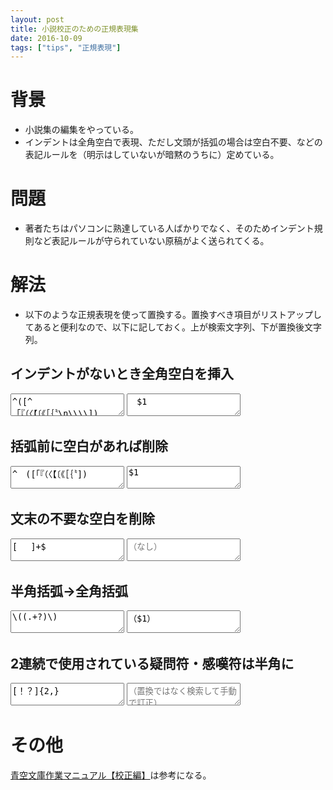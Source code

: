 ```yaml
---
layout: post
title: 小説校正のための正規表現集
date: 2016-10-09
tags: ["tips", "正規表現"]
---
```


# 背景
* 小説集の編集をやっている。
* インデントは全角空白で表現、ただし文頭が括弧の場合は空白不要、などの表記ルールを（明示はしていないが暗黙のうちに）定めている。


# 問題
* 著者たちはパソコンに熟達している人ばかりでなく、そのためインデント規則など表記ルールが守られていない原稿がよく送られてくる。


# 解法
* 以下のような正規表現を使って置換する。置換すべき項目がリストアップしてあると便利なので、以下に記しておく。上が検索文字列、下が置換後文字列。

## インデントがないとき全角空白を挿入
<textarea onclick="this.select();">^([^　「『（〈【〔《［｛〝\n\\\\])</textarea>

<textarea onclick="this.select();">　$1</textarea>


## 括弧前に空白があれば削除
<textarea onclick="this.select();">^　([「『（〈【〔《［｛〝])</textarea>

<textarea onclick="this.select();">$1</textarea>


## 文末の不要な空白を削除
<textarea onclick="this.select();">[ 　]+$</textarea>

<textarea onclick="this.select();" placeholder="（なし）"></textarea>

## 半角括弧→全角括弧
<textarea onclick="this.select();">\((.+?)\)</textarea>

<textarea onclick="this.select();">（$1）</textarea>

## 2連続で使用されている疑問符・感嘆符は半角に
<textarea onclick="this.select();">[！？]{2,}</textarea>

<textarea onclick="this.select();" placeholder="（置換ではなく検索して手動で訂正）"></textarea>



# その他
[青空文庫作業マニュアル【校正編】](http://www.aozora.gr.jp/aozora-manual/index-proofreading.html#proofreading04)は参考になる。
